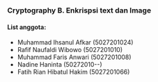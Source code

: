 ### Cryptography B. Enkrispsi text dan Image

#### List anggota:

- Muhammad Ihsanul Afkar (5027201024)
- Rafif Naufaldi Wibowo (5027201010)
- Muhammad Faris Anwari (5027201008)
- Nadine Haninta (50272010--)
- Fatih Rian Hibatul Hakim (5027201066)